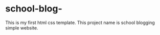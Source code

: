 # school-blog-
This is my first html css template. This project name is school blogging simple website. 
